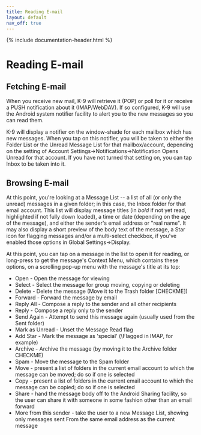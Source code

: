 ```yaml
---
title: Reading E-mail 
layout: default
nav_off: true
---
```


{% include documentation-header.html %}

# Reading E-mail

## Fetching E-mail

When you receive new mail, K-9 will retrieve it (POP) or poll for it or receive a PUSH notification about it (IMAP/WebDAV).  If so configured, K-9 will use the Android system notifier facility to alert you to the new messages so you can read them.

K-9 will display a notifier on the window-shade for each mailbox which has new messages.  When you tap on this notifier, you will be taken to either the Folder List or the Unread Message List for that mailbox/account, depending on the setting of Account Settings->Notifications->Notification Opens Unread for that account.  If you have not turned that setting on, you can tap Inbox to be taken into it.

## Browsing E-mail

At this point, you're looking at a Message List -- a list of all (or only the unread) messages in a given folder; in this case, the Inbox folder for that email account.  This list will display message titles (in *bold* if not yet read, highlighted if not fully down loaded), a time or date (depending on the age of the message), and either the sender's email address or "real name".  It may also display a short preview of the body text of the message, a Star icon for flagging messages and/or a multi-select checkbox, if you've enabled those options in Global Settings->Display.

At this point, you can tap on a message in the list to open it for reading, or long-press to get the message's Context Menu, which contains these options, on a scrolling pop-up menu with the message's title at its top:

* Open - Open the message for viewing
* Select - Select the message for group moving, copying or deleting
* Delete - Delete the message (Move it to the Trash folder [CHECKME])
* Forward - Forward the message by email
* Reply All - Compose a reply to the sender and all other recipients
* Reply - Compose a reply only to the sender
* Send Again - Attempt to send this message again (usually used from the Sent folder)
* Mark as Unread - Unset the Message Read flag
* Add Star - Mark the message as 'special' (\Flagged in IMAP, for example)
* Archive - Archive the message (by moving it to the Archive folder CHECKME)
* Spam - Move the message to the Spam folder
* Move - present a list of folders in the current email account to which the message can be moved; do so if one is selected
* Copy - present a list of folders in the current email account to which the message can be copied; do so if one is selected
* Share - hand the message body off to the Android Sharing facility, so the user can share it with someone in some fashion other than an email forward
* More from this sender - take the user to a new Message List, showing only messages sent From the same email address as the current message
